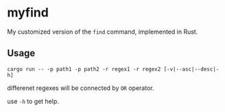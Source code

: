 # myfind

My customized version of the `find` command, implemented in Rust.

## Usage

```
cargo run -- -p path1 -p path2 -r regex1 -r regex2 [-v|--asc|--desc|-h]
```

differenet regexes will be connected by `OR` operator.

use `-h` to get help.